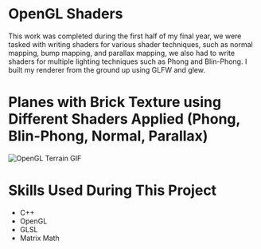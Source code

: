 # OpenGL Shaders
This work was completed during the first half of my final year, we were tasked with writing shaders for various shader techniques, such as normal mapping, bump mapping, and parallax mapping, we also had to write shaders for multiple lighting techniques such as Phong and Blin-Phong. I built my renderer from the ground up using GLFW and glew.

# Planes with Brick Texture using Different Shaders Applied (Phong, Blin-Phong, Normal, Parallax)
![OpenGL Terrain GIF](https://github.com/geohan98/OpenGLShaders/blob/master/Documents/Images/OpenGL_ShadersPass.gif?raw=true)

# Skills Used During This Project
* C++
* OpenGL
* GLSL
* Matrix Math


